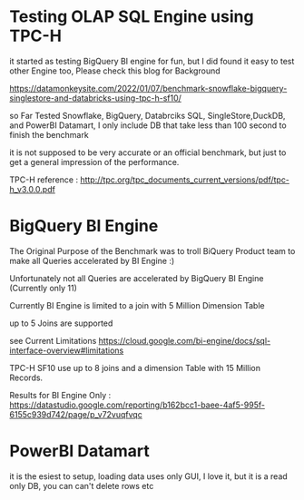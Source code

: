 # Testing OLAP SQL Engine using TPC-H

it started as testing BigQuery BI engine for fun, but I did found it easy to test other Engine too, Please check this blog for Background

https://datamonkeysite.com/2022/01/07/benchmark-snowflake-bigquery-singlestore-and-databricks-using-tpc-h-sf10/

so Far Tested Snowflake, BigQuery, Databrciks SQL, SingleStore,DuckDB, and PowerBI Datamart, I only include DB that take less than 100 second to finish the benchmark

it is not supposed to be very accurate or an official benchmark, but just to get a general impression of the performance.

TPC-H reference : http://tpc.org/tpc_documents_current_versions/pdf/tpc-h_v3.0.0.pdf



# BigQuery BI Engine


The Original Purpose of the Benchmark was to troll BiQuery Product team to make all Queries accelerated by BI Engine :)


Unfortunately not all Queries are accelerated by BigQuery BI Engine (Currently only 11)

Currently BI Engine is limited to a join with 5 Million Dimension Table

up to 5 Joins are supported

see Current Limitations
https://cloud.google.com/bi-engine/docs/sql-interface-overview#limitations

TPC-H SF10 use up to 8 joins and a dimension Table with 15 Million Records.

Results for BI Engine Only : https://datastudio.google.com/reporting/b162bcc1-baee-4af5-995f-6155c939d742/page/p_v72vuqfvqc


# PowerBI Datamart

it is the esiest to setup, loading data uses only GUI, I love it, but it is a read only DB, you can can't delete rows etc
